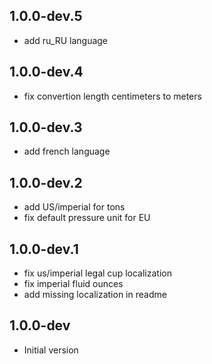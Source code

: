 ## 1.0.0-dev.5

- add ru_RU language

## 1.0.0-dev.4

- fix convertion length centimeters to meters

## 1.0.0-dev.3

- add french language

## 1.0.0-dev.2

- add US/imperial for tons
- fix default pressure unit for EU

## 1.0.0-dev.1

- fix us/imperial legal cup localization
- fix imperial fluid ounces
- add missing localization in readme

## 1.0.0-dev

- Initial version
